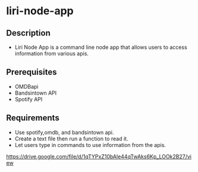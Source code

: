 # liri-node-app

## Description 
- Liri Node App is a command line node app that allows users to access information from various apis.

## Prerequisites
- OMDBapi
- Bandsintown API
- Spotify API

## Requirements
- Use spotify,omdb, and bandsintown api.
- Create a text file then run a function to read it.
- Let users type in commands to use information from the apis.



 https://drive.google.com/file/d/1qTYPxZ10bAle44qTwAks6Kp_LOOk2B27/view